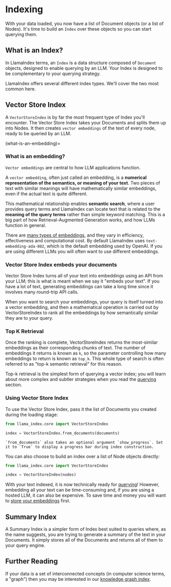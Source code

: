 # Indexing

With your data loaded, you now have a list of Document objects (or a list of Nodes). It's time to build an `Index` over these objects so you can start querying them.

## What is an Index?

In LlamaIndex terms, an `Index` is a data structure composed of `Document` objects, designed to enable querying by an LLM. Your Index is designed to be complementary to your querying strategy.

LlamaIndex offers several different index types. We'll cover the two most common here.

## Vector Store Index

A `VectorStoreIndex` is by far the most frequent type of Index you'll encounter. The Vector Store Index takes your Documents and splits them up into Nodes. It then creates `vector embeddings` of the text of every node, ready to be queried by an LLM.

(what-is-an-embedding)=

### What is an embedding?

`Vector embeddings` are central to how LLM applications function.

A `vector embedding`, often just called an embedding, is a **numerical representation of the semantics, or meaning of your text**. Two pieces of text with similar meanings will have mathematically similar embeddings, even if the actual text is quite different.

This mathematical relationship enables **semantic search**, where a user provides query terms and LlamaIndex can locate text that is related to the **meaning of the query terms** rather than simple keyword matching. This is a big part of how Retrieval-Augmented Generation works, and how LLMs function in general.

There are [many types of embeddings](/module_guides/models/embeddings.md), and they vary in efficiency, effectiveness and computational cost. By default LlamaIndex uses `text-embedding-ada-002`, which is the default embedding used by OpenAI. If you are using different LLMs you will often want to use different embeddings.

### Vector Store Index embeds your documents

Vector Store Index turns all of your text into embeddings using an API from your LLM; this is what is meant when we say it "embeds your text". If you have a lot of text, generating embeddings can take a long time since it involves many round-trip API calls.

When you want to search your embeddings, your query is itself turned into a vector embedding, and then a mathematical operation is carried out by VectorStoreIndex to rank all the embeddings by how semantically similar they are to your query.

### Top K Retrieval

Once the ranking is complete, VectorStoreIndex returns the most-similar embeddings as their corresponding chunks of text. The number of embeddings it returns is known as `k`, so the parameter controlling how many embeddings to return is known as `top_k`. This whole type of search is often referred to as "top-k semantic retrieval" for this reason.

Top-k retrieval is the simplest form of querying a vector index; you will learn about more complex and subtler strategies when you read the [querying](/understanding/querying/querying.md) section.

### Using Vector Store Index

To use the Vector Store Index, pass it the list of Documents you created during the loading stage:

```python
from llama_index.core import VectorStoreIndex

index = VectorStoreIndex.from_documents(documents)
```

```{tip}
`from_documents` also takes an optional argument `show_progress`. Set it to `True` to display a progress bar during index construction.
```

You can also choose to build an index over a list of Node objects directly:

```python
from llama_index.core import VectorStoreIndex

index = VectorStoreIndex(nodes)
```

With your text indexed, it is now technically ready for [querying](/understanding/querying/querying.md)! However, embedding all your text can be time-consuming and, if you are using a hosted LLM, it can also be expensive. To save time and money you will want to [store your embeddings](/understanding/storing/storing.md) first.

## Summary Index

A Summary Index is a simpler form of Index best suited to queries where, as the name suggests, you are trying to generate a summary of the text in your Documents. It simply stores all of the Documents and returns all of them to your query engine.

## Further Reading

If your data is a set of interconnected concepts (in computer science terms, a "graph") then you may be interested in our [knowledge graph index](/examples/index_structs/knowledge_graph/KnowledgeGraphDemo.ipynb).
